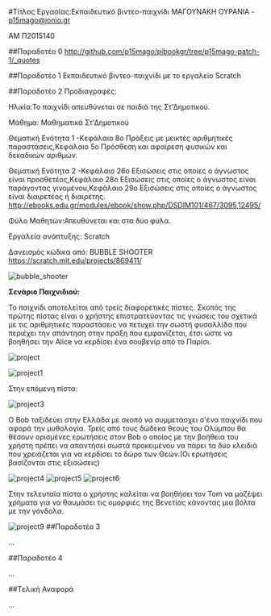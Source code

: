 ﻿#Τίτλος Εργασίας:Εκπαιδευτικό βιντεο-παιχνίδι
ΜΑΓΟΥΝΑΚΗ ΟΥΡΑΝΙΑ - p15mago@ionio.gr

ΑΜ Π2015140

##Παραδοτέο 0
http://github.com/p15mago/pibookgr/tree/p15mago-patch-1/_quotes

##Παραδοτέο 1
Εκπαιδευτικό βιντεο-παιχνίδι με το εργαλείο  Scratch


##Παραδοτέο 2
 Προδιαγραφές:
  
  Hλικία:Το παιχνίδι απευθύνεται σε παιδιά της Στ'Δημοτικού.
  
  Μάθημα: Μαθηματικά Στ'Δημοτικού
  
  Θεματική Ενότητα 1 -Κεφάλαιο 8ο Πράξεις με μεικτές αριθμητικές παραστάσεις,Κεφάλαιο 5ο Πρόσθεση και αφαίρεση φυσικών και δεκαδικών αριθμών.
  
  Θεματική Ενότητα 2 -Κεφάλαιο 26ο Εξισώσεις στις οποίες ο άγνωστος είναι προσθετέος,Κεφάλαιο 28ο Εξισώσεις στις οποίες ο άγνωστος είναι παράγοντας γινομένου,Κεφάλαιο 29ο Εξισώσεις στις οποίες ο άγνωστος είναι διαιρετέος ή διαιρέτης.
  http://ebooks.edu.gr/modules/ebook/show.php/DSDIM101/467/3095,12495/
  
  Φύλο Μαθητών:Απευθύνεται και στα δύο φύλα.

 
 Εργαλεία ανάπτυξης: Scratch
 
 Δανεισμός κώδικα από:  BUBBLE SHOOTER https://scratch.mit.edu/projects/869411/
 
 
 ![bubble_shooter](bubble_shooter.png)
 
 **Σενάριο Παιχνιδιού:** 
 
 Το παιχνίδι αποτελείται από τρείς διαφορετικές πίστες.
 Σκοπός της πρώτης πίστας είναι ο χρήστης επιστρατεύοντας τις γνώσεις του σχετικά με τις αριθμητικές παραστάσεις να πετυχεί την σωστή φυσαλλίδα που περιέχει την απάντηση στην πράξη που εμφανίζεται, έτσι ώστε να βοηθήσει την Alice να κερδίσει ένα σουβενίρ από το Παρίσι.
 
 
 ![project](project.jpg)
 
 ![project1](project1.png)

Στην επόμενη πίστα: 

 ![project3](project3.png)

Ο Bob ταξιδεύει στην Ελλάδα με σκοπό να συμμετάσχει σ'ένα παιχνίδι που αφορά την μυθολογία. Τρείς από τους δώδεκα θεούς του Ολύμπου θα θέσουν ορισμένες ερωτήσεις στον Bob ο οποίος με την βοήθεια του χρήστη πρέπει να απαντήσει σωστά προκειμένου να πάρει τα δύο κλειδιά που χρειάζεται για να κερδίσει το δώρο των Θεών.(Οι ερωτήσεις βασίζονται στις εξισώσεις)

![project4](project4.jpg)
![project5](project5.png)
![project6](project6.png) 

Στην τελευταία πίστα ο χρήστης καλείται να βοηθήσει τον Tom να μαζέψει χρήματα για να θαυμάσει τις ομορφιές της Βενετίας κάνοντας μια βόλτα με την γόνδολα.

![project9](project9.jpg)
##Παραδοτέο 3

...

##Παραδοτέο 4

...

##Tελική Αναφορά

...

